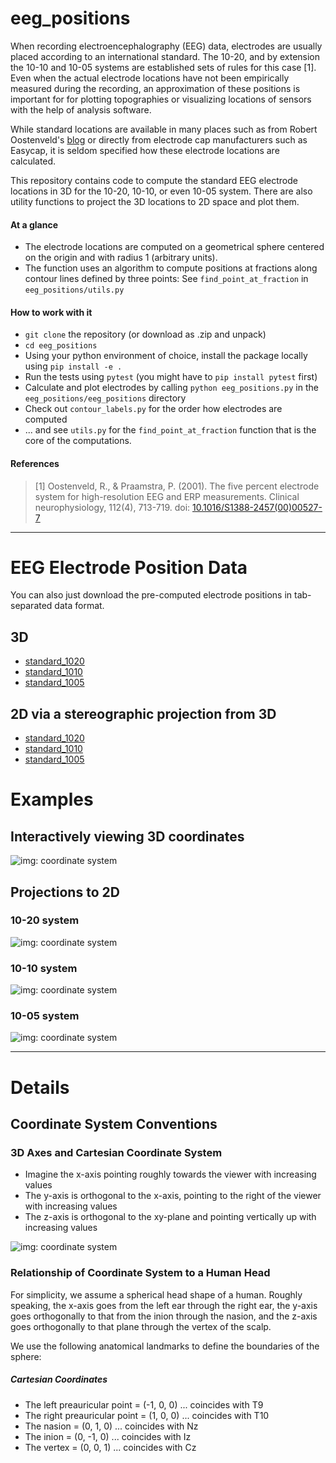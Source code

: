 # eeg_positions

When recording electroencephalography (EEG) data, electrodes are usually placed
according to an international standard. The 10-20, and by extension the 10-10
and 10-05 systems are established sets of rules for this case [1]. Even when
the actual electrode locations have not been empirically measured during the
recording, an approximation  of these positions is important for for plotting
topographies or visualizing locations of sensors with the help of analysis
software.

While standard locations are available in many places such as from Robert
Oostenveld's [blog](http://robertoostenveld.nl/electrode/) or directly from
electrode cap manufacturers such as Easycap, it is seldom specified how these
electrode locations are calculated.

This repository contains code to compute the standard EEG electrode locations
in 3D for the 10-20, 10-10, or even 10-05 system. There are also utility
functions to project the 3D locations to 2D space and plot them.

#### At a glance

- The electrode locations are computed on a geometrical sphere centered on the
  origin and with radius 1 (arbitrary units).
- The function uses an algorithm to compute positions at fractions along
  contour lines defined by three points: See `find_point_at_fraction` in
  `eeg_positions/utils.py`

#### How to work with it

- `git clone` the repository (or download as .zip and unpack)
- `cd eeg_positions`
- Using your python environment of choice, install the package locally using
  `pip install -e .`
- Run the tests using `pytest` (you might have to `pip install pytest` first)
- Calculate and plot electrodes by calling `python eeg_positions.py` in the
  `eeg_positions/eeg_positions` directory
- Check out `contour_labels.py` for the order how electrodes are computed
- ... and see `utils.py` for the `find_point_at_fraction` function that is
  the core of the computations.

#### References
> [1] Oostenveld, R., & Praamstra, P. (2001). The five percent electrode system
  for high-resolution EEG and ERP measurements. Clinical neurophysiology,
  112(4), 713-719. doi:
  [10.1016/S1388-2457(00)00527-7](https://www.biosemi.com/publications/pdf/Oostenveld2001b.pdf)

-------------------------------------------------------------------------------
# EEG Electrode Position Data

You can also just download the pre-computed electrode positions in tab-separated
data format.

## 3D
 - [standard_1020](eeg_positions/data/standard_1020.tsv)
 - [standard_1010](eeg_positions/data/standard_1010.tsv)
 - [standard_1005](eeg_positions/data/standard_1005.tsv)

## 2D via a stereographic projection from 3D
- [standard_1020](eeg_positions/data/standard_1020_2D.tsv)
- [standard_1010](eeg_positions/data/standard_1010_2D.tsv)
- [standard_1005](eeg_positions/data/standard_1005_2D.tsv)

# Examples

## Interactively viewing 3D coordinates
![img: coordinate system](./images/3d_view.png)

## Projections to 2D
### 10-20 system
![img: coordinate system](./images/1020.png)

### 10-10 system
![img: coordinate system](./images/1010.png)

### 10-05 system
![img: coordinate system](./images/1005.png)

-------------------------------------------------------------------------------
# Details

## Coordinate System Conventions

### 3D Axes and Cartesian Coordinate System
- Imagine the x-axis pointing roughly towards the viewer with increasing values
- The y-axis is orthogonal to the x-axis, pointing to the right of the viewer with increasing values
- The z-axis is orthogonal to the xy-plane and pointing vertically up with increasing values

![img: coordinate system](./images/coords_cartesian.png)

### Relationship of Coordinate System to a Human Head

For simplicity, we assume a spherical head shape of a human. Roughly speaking, the x-axis goes from the left ear through the right ear, the y-axis goes orthogonally to that from the inion through the nasion, and the z-axis goes orthogonally to that plane through the vertex of the scalp.

We use the following anatomical landmarks to define the boundaries of the sphere:

##### Cartesian Coordinates
- The left preauricular point = (-1, 0, 0) ... coincides with T9
- The right preauricular point = (1, 0, 0) ... coincides with T10
- The nasion = (0, 1, 0) ... coincides with Nz
- The inion = (0, -1, 0) ... coincides with Iz
- The vertex = (0, 0, 1) ... coincides with Cz
